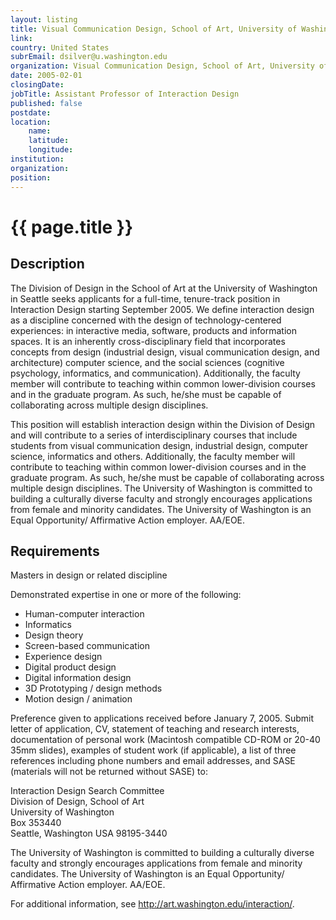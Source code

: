 ```yaml
---
layout: listing
title: Visual Communication Design, School of Art, University of Washington - Assistant Professor of Interaction Design
link:
country: United States
subrEmail: dsilver@u.washington.edu
organization: Visual Communication Design, School of Art, University of Washington 
date: 2005-02-01
closingDate: 
jobTitle: Assistant Professor of Interaction Design
published: false
postdate:
location:
	name: 
	latitude: 
	longitude: 
institution: 
organization: 
position: 
--- 
```



# {{ page.title }}

## Description



<p>The Division of Design in the School of Art at the University of Washington in Seattle seeks applicants for a full-time, tenure-track position in Interaction Design starting September 2005. We define interaction design as a discipline concerned with the design of technology-centered experiences: in interactive media, software, products and information spaces. It is an inherently cross-disciplinary field that incorporates concepts from design (industrial design, visual communication design, and architecture) computer science, and the social sciences (cognitive psychology, informatics, and communication). Additionally, the faculty member will contribute to teaching within common lower-division courses and in the graduate program. As such, he/she must be capable of collaborating across multiple design disciplines.</p>

<p>This position will establish interaction design within the Division of Design and will contribute to a series of interdisciplinary courses that include students from visual communication design, industrial design, computer science, informatics and others. Additionally, the faculty member will contribute to teaching within common lower-division courses and in the graduate program. As such, he/she must be capable of collaborating across multiple design disciplines. The University of Washington is committed to building a culturally diverse faculty and strongly encourages applications from female and minority candidates. The University of Washington is an Equal Opportunity/ Affirmative Action employer. AA/EOE.</p>

<h2>Requirements</h2>

<p>Masters in design or related discipline</p>
<p>Demonstrated expertise in one or more of the following:
<ul>
<li>Human-computer interaction</li>
<li>Informatics</li>
<li>Design theory</li>
<li>Screen-based communication</li>
<li>Experience design</li>
<li>Digital product design</li>
<li>Digital information design</li>
<li>3D Prototyping / design methods</li>
<li>Motion design / animation</li>
</ul>
</p>
<p>Preference given to applications received before January 7, 2005. Submit letter of application, CV, statement of teaching and research interests, documentation of personal work (Macintosh compatible CD-ROM or 20-40 35mm slides), examples of student work (if applicable), a list of three references including phone numbers and email addresses, and SASE (materials will not be returned without SASE) to:</p>

<p>Interaction Design Search Committee<br/>
Division of Design, School of Art<br/>
University of Washington<br/>
Box 353440<br/>
Seattle, Washington USA 98195-3440</p>

<p>The University of Washington is committed to building a culturally diverse faculty and strongly encourages applications from female and minority candidates. The University of Washington is an Equal Opportunity/ Affirmative Action employer. AA/EOE.</p>
<p>For additional information, see <a href="http://art.washington.edu/interaction/">http://art.washington.edu/interaction/</a>.</p>

